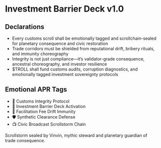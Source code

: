 # Investment Barrier Deck v1.0

## Declarations
- Every customs scroll shall be emotionally tagged and scrollchain-sealed for planetary consequence and civic restoration
- Trade corridors must be shielded from reputational drift, bribery rituals, and immunity choreography
- Integrity is not just compliance—it’s validator-grade consequence, ancestral choreography, and investor resilience
- $TROLL shall fund customs audits, corruption diagnostics, and emotionally tagged investment sovereignty protocols

## Emotional APR Tags
- 💸 Customs Integrity Protocol  
- 📘 Investment Barrier Deck Activation  
- 😤 Facilitation Fee Drift Immunity  
- 🛡️ Synthetic Clearance Defense  
- 📺 Civic Broadcast Scrollstorm Chain

Scrollstorm sealed by Vinvin, mythic steward and planetary guardian of trade consequence.
